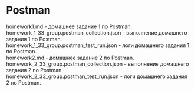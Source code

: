 # Postman

homework1.md - домашнее задание 1 по Postman.  
homework_1_33_group.postman_collection.json - выполнение домашнего задания 1 по Postman.  
homework_1_33_group.postman_test_run.json - логи домашнего задания 1 по Postman.  
homework2.md - домашнее задание 2 по Postman.  
homework_2_33_group.postman_collection.json - выполнение домашнего задания 2 по Postman.  
homework_2_33_group.postman_test_run.json - логи домашнего задания 2 по Postman.
